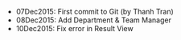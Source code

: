 - 07Dec2015: First commit to Git (by Thanh Tran)
- 08Dec2015: Add Department & Team Manager
- 10Dec2015: Fix error in Result View